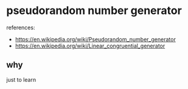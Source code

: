 # pseudorandom number generator

references:

- https://en.wikipedia.org/wiki/Pseudorandom_number_generator
- https://en.wikipedia.org/wiki/Linear_congruential_generator

## why 

just to learn

